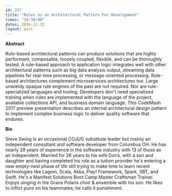 ```yaml
---
id: 227
title: "Rules as an Architectural Pattern For Development"
times: "18:30:00"
dates: 2016-12-13
layout: post
---
```

 **Abstract**

Rule-based architectural patterns can produce solutions that are highly performant, composable, loosely coupled, flexible, and can be thoroughly tested. A rule-based approach to application logic integrates well with other architectural patterns such as big data analysis output, streaming data pipelines for real-time processing, or message-oriented processing. Rule-based architectures complement microservices architectures too. Large unwieldy opaque rule engines of the past are not required. Nor are rule-specialized languages and tooling. Developers don't need specialized training when rules are implemented with the language of the project, available collections API, and business domain language. This CodeMash 2017 preview presentation describes an internal architectural design pattern to implement complex business logic to deliver quality software that endures.  

**Bio**

Steve Swing is an occasional COJUG substitute leader but mainly an independent consultant and software developer from Columbus OH. He has nearly 29 years of experience in the software industry with 13 of those as an independent. Married for 26 years to his wife Doris, with a son and daughter and having completed his role as a tuition provider he's entering a new empty-nest phase of life still trying to make time to learn recent technologies like Lagom, Scala, Akka, Play! Framework, Spark, SBT, and Swift. He's a Manifest Solutions Boot Camp Master Craftsman Trainer. Enjoys singing in the Grace Polaris choir & ensemble with his son. He likes to inflict puns on his teammates; he calls it punishment.

